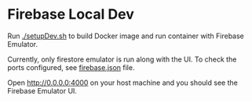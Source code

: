 # Firebase Local Dev 

Run [./setupDev.sh](setupDev.sh) to build Docker image and run container with Firebase Emulator.

Currently, only firestore emulator is run along with the UI. To check the ports configured, see [firebase.json](firebase-setup/firebase.json) file.

Open http://0.0.0.0:4000 on your host machine and you should see the Firebase Emulator UI.

  